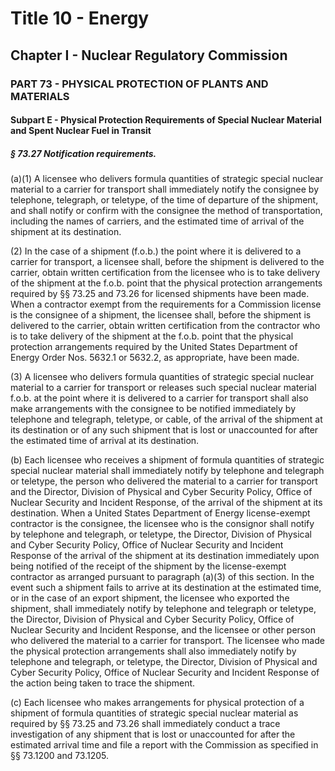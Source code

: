 
# Title 10 - Energy
## Chapter I - Nuclear Regulatory Commission
### PART 73 - PHYSICAL PROTECTION OF PLANTS AND MATERIALS
#### Subpart E - Physical Protection Requirements of Special Nuclear Material and Spent Nuclear Fuel in Transit
##### § 73.27 Notification requirements.

(a)(1) A licensee who delivers formula quantities of strategic special nuclear material to a carrier for transport shall immediately notify the consignee by telephone, telegraph, or teletype, of the time of departure of the shipment, and shall notify or confirm with the consignee the method of transportation, including the names of carriers, and the estimated time of arrival of the shipment at its destination.

(2) In the case of a shipment (f.o.b.) the point where it is delivered to a carrier for transport, a licensee shall, before the shipment is delivered to the carrier, obtain written certification from the licensee who is to take delivery of the shipment at the f.o.b. point that the physical protection arrangements required by §§ 73.25 and 73.26 for licensed shipments have been made. When a contractor exempt from the requirements for a Commission license is the consignee of a shipment, the licensee shall, before the shipment is delivered to the carrier, obtain written certification from the contractor who is to take delivery of the shipment at the f.o.b. point that the physical protection arrangements required by the United States Department of Energy Order Nos. 5632.1 or 5632.2, as appropriate, have been made.

(3) A licensee who delivers formula quantities of strategic special nuclear material to a carrier for transport or releases such special nuclear material f.o.b. at the point where it is delivered to a carrier for transport shall also make arrangements with the consignee to be notified immediately by telephone and telegraph, teletype, or cable, of the arrival of the shipment at its destination or of any such shipment that is lost or unaccounted for after the estimated time of arrival at its destination.

(b) Each licensee who receives a shipment of formula quantities of strategic special nuclear material shall immediately notify by telephone and telegraph or teletype, the person who delivered the material to a carrier for transport and the Director, Division of Physical and Cyber Security Policy, Office of Nuclear Security and Incident Response, of the arrival of the shipment at its destination. When a United States Department of Energy license-exempt contractor is the consignee, the licensee who is the consignor shall notify by telephone and telegraph, or teletype, the Director, Division of Physical and Cyber Security Policy, Office of Nuclear Security and Incident Response of the arrival of the shipment at its destination immediately upon being notified of the receipt of the shipment by the license-exempt contractor as arranged pursuant to paragraph (a)(3) of this section. In the event such a shipment fails to arrive at its destination at the estimated time, or in the case of an export shipment, the licensee who exported the shipment, shall immediately notify by telephone and telegraph or teletype, the Director, Division of Physical and Cyber Security Policy, Office of Nuclear Security and Incident Response, and the licensee or other person who delivered the material to a carrier for transport. The licensee who made the physical protection arrangements shall also immediately notify by telephone and telegraph, or teletype, the Director, Division of Physical and Cyber Security Policy, Office of Nuclear Security and Incident Response of the action being taken to trace the shipment.

(c) Each licensee who makes arrangements for physical protection of a shipment of formula quantities of strategic special nuclear material as required by §§ 73.25 and 73.26 shall immediately conduct a trace investigation of any shipment that is lost or unaccounted for after the estimated arrival time and file a report with the Commission as specified in §§ 73.1200 and 73.1205.
